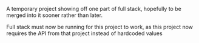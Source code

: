 A temporary project showing off one part of full stack, hopefully to be merged into it sooner rather than later. 

Full stack must now be running for this project to work, as this project now requires the API from that project instead of hardcoded values
